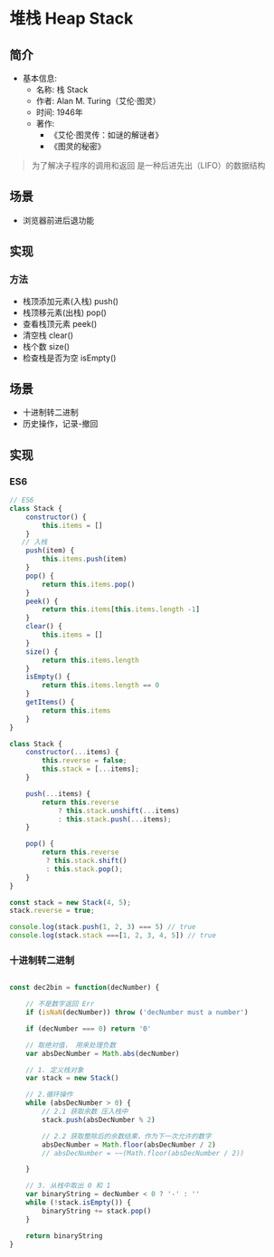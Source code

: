# 堆栈 Heap Stack

## 简介

- 基本信息:
  - 名称: 栈 Stack
  - 作者: Alan M. Turing（艾伦·图灵）
  - 时间: 1946年
  - 著作:
    - 《艾伦·图灵传：如谜的解谜者》
    - 《图灵的秘密》

> 为了解决子程序的调用和返回
> 是一种后进先出（LIFO）的数据结构

## 场景

- 浏览器前进后退功能

## 实现

### 方法

- 栈顶添加元素(入栈) push()
- 栈顶移元素(出栈) pop()
- 查看栈顶元素 peek()
- 清空栈 clear()
- 栈个数 size()
- 检查栈是否为空 isEmpty()

## 场景

- 十进制转二进制
- 历史操作，记录-撤回

## 实现

### ES6

```js
// ES6
class Stack {
    constructor() {
        this.items = []
    }
   // 入栈
    push(item) {
        this.items.push(item)
    }
    pop() {
        return this.items.pop()
    }
    peek() {
        return this.items[this.items.length -1]
    }
    clear() {
        this.items = []
    }
    size() {
        return this.items.length
    }
    isEmpty() {
        return this.items.length == 0
    }
    getItems() {
        return this.items
    }
}
```

```js
class Stack {
    constructor(...items) {
        this.reverse = false;
        this.stack = [...items];
    }

    push(...items) {
        return this.reverse
            ? this.stack.unshift(...items)
            : this.stack.push(...items);
    }

    pop() {
        return this.reverse
         ? this.stack.shift()
         : this.stack.pop();
    }
}

const stack = new Stack(4, 5);
stack.reverse = true;

console.log(stack.push(1, 2, 3) === 5) // true
console.log(stack.stack ===[1, 2, 3, 4, 5]) // true
```

###

### 十进制转二进制

```js

const dec2bin = function(decNumber) {

    // 不是数字返回 Err
    if (isNaN(decNumber)) throw ('decNumber must a number')

    if (decNumber === 0) return '0'

    // 取绝对值， 用来处理负数
    var absDecNumber = Math.abs(decNumber)

    // 1. 定义栈对象
    var stack = new Stack()

    // 2.循环操作
    while (absDecNumber > 0) {
        // 2.1 获取余数 压入栈中
        stack.push(absDecNumber % 2)

        // 2.2 获取整除后的余数结果，作为下一次允许的数字
        absDecNumber = Math.floor(absDecNumber / 2)
        // absDecNumber = ~~(Math.floor(absDecNumber / 2))

    }

    // 3. 从栈中取出 0 和 1
    var binaryString = decNumber < 0 ? '-' : ''
    while (!stack.isEmpty()) {
        binaryString += stack.pop()
    }

    return binaryString
}
```
